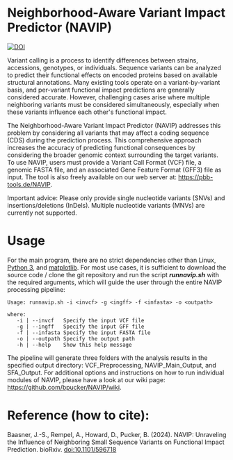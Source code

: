 # Neighborhood-Aware Variant Impact Predictor (NAVIP)

[![DOI](https://zenodo.org/badge/DOI/10.5281/zenodo.2620396.svg)](https://doi.org/10.5281/zenodo.2620396)

Variant calling is a process to identify differences between strains, accessions, genotypes, or individuals.
Sequence variants can be analyzed to predict their functional effects on encoded proteins based on available structural annotations.
Many existing tools operate on a variant-by-variant basis, and per-variant functional impact predictions are generally considered accurate.
However, challenging cases arise where multiple neighboring variants must be considered simultaneously, especially when these variants influence each other's functional impact.

The Neighborhood-Aware Variant Impact Predictor (NAVIP) addresses this problem by considering all variants that may affect a coding sequence (CDS) during the prediction process.
This comprehensive approach increases the accuracy of predicting functional consequences by considering the broader genomic context surrounding the target variants.
To use NAVIP, users must provide a Variant Call Format (VCF) file, a genomic FASTA file, and an associated Gene Feature Format (GFF3) file as input.
The tool is also freely available on our web server at: https://pbb-tools.de/NAVIP.

Important advice: Please only provide single nucleotide variants (SNVs) and insertions/deletions (InDels). Multiple nucleotide variants (MNVs) are currently not supported.

# Usage

For the main program, there are no strict dependencies other than Linux, [Python 3](https://www.python.org), and [matplotlib](https://matplotlib.org).
For most use cases, it is sufficient to download the source code / clone the git repository and run the script ***runnavip.sh*** with the required arguments, which will guide the user through the entire NAVIP processing pipeline:

```
Usage: runnavip.sh -i <invcf> -g <ingff> -f <infasta> -o <outpath>

where:
   -i | --invcf   Specify the input VCF file
   -g | --ingff   Specify the input GFF file
   -f | --infasta Specify the input FASTA file
   -o | --outpath Specify the output path
   -h | --help    Show this help message
```

The pipeline will generate three folders with the analysis results in the specified output directory: VCF_Preprocessing, NAVIP_Main_Output, and SFA_Output.
For additional options and instructions on how to run individual modules of NAVIP, please have a look at our wiki page: https://github.com/bpucker/NAVIP/wiki.

# Reference (how to cite):

Baasner, J.-S., Rempel, A., Howard, D., Pucker, B. (2024). NAVIP: Unraveling the Influence of Neighboring Small Sequence Variants on Functional Impact Prediction. bioRxiv. [doi:10.1101/596718](https://doi.org/10.1101/596718)

